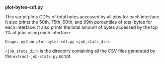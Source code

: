 **plot-bytes-cdf.py**

This script plots CDFs of total bytes accessed by all jobs for each interface. It also prints the 50th, 75th, 90th, and 99th percentiles of total bytes for each interface. It also prints the total amount of bytes accessed by the top 1% of jobs using each interface.

`Usage: python plot-bytes-cdf.py <job_stats_dir>`

`<job_stats_dir>` is the directory containing all the CSV files generated by the `extract-job-stats.py` script.
